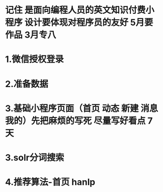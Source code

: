 # 记住 是面向编程人员的英文知识付费小程序 设计要体现对程序员的友好  5月要作品 3月专八



# 1.微信授权登录 

# 2.准备数据 

# 3.基础小程序页面（首页 动态 新建 消息 我的）先把麻烦的写死 尽量写好看点 7天

# 3.solr分词搜索


# 4.推荐算法-首页  hanlp
